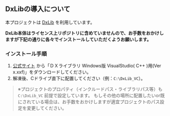 ## DxLibの導入について

本プロジェクトは [DxLib](https://dxlib.xsrv.jp/) を利用しています。

**DxLib本体はライセンス上リポジトリに含めていませんので、お手数をおかけしますが下記の通りに各々でインストールしていただくようお願いします。**

### インストール手順

1. [公式サイト](https://dxlib.xsrv.jp/) から「ＤＸライブラリ Windows版 VisualStudio( C++ )用(Ver x.xxf)」をダウンロードしてください。
2. 解凍後、Cドライブ直下に配置してください（例：`C:\DxLib_VC`）。

> ※プロジェクトのプロパティ（インクルードパス・ライブラリパス等）も `C:\DxLib_VC` 前提で設定しています。
> もしその他の場所に配置したいor既にされている場合は、お手数をおかけしますが適宜プロジェクトのパス設定を変更してください。
